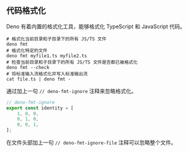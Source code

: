 ## 代码格式化

Deno 有着内置的格式化工具，能够格式化 TypeScript 和 JavaScript 代码。

```shell
# 格式化当前目录和子目录下的所有 JS/TS 文件
deno fmt
# 格式化特定的文件
deno fmt myfile1.ts myfile2.ts
# 检查当前目录和子目录下的所有 JS/TS 文件是否都已被格式化
deno fmt --check
# 将标准输入流格式化并写入标准输出流
cat file.ts | deno fmt -
```

通过加上一句 `// deno-fmt-ignore` 注释来忽略格式化。

<!-- prettier-ignore-start -->

```ts
// deno-fmt-ignore
export const identity = [
    1, 0, 0,
    0, 1, 0,
    0, 0, 1,
];
```

<!-- prettier-ignore-end -->

在文件头部加上一句 `// deno-fmt-ignore-file` 注释可以忽略整个文件。
